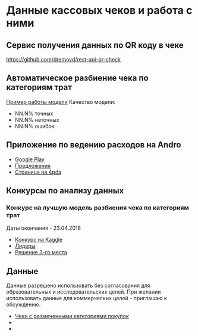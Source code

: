 # Данные кассовых чеков и работа с ними

## Сервис получения данных по QR коду в чеке
https://github.com/dremovd/rest-api-qr-check

## Автоматическое разбиение чека по категориям трат 
[Пример работы модели](https://github.com/dremovd/rest-api-qr-check/blob/master/model-example)
Качество модели:
* NN.N% точных
* NN.N% неточных
* NN.N% ошибок

## Приложение по ведению расходов на Andro
* [Google Play](http://bit.ly/2JCAPPe)
* [Предложения](http://bit.ly/2HIkfwV)
* [Страница на 4pda](http://bit.ly/2r9CVzq)

## Конкурсы по анализу данных
### Конкурс на лучшую модель разбиения чека по категориям трат
Даты окончания - 23.04.2018
* [Конкурс на Kaggle](http://bit.ly/2FsR9zK)
* [Лидеры](http://bit.ly/2HYbDWp)
* [Решение 3-го места](http://bit.ly/2I20HGY)


## Данные
Данные разрешено использовать без согласования для образовательных и исследовательских целей. При желании использовать данные для коммерческих целей - приглашаю к обсуждению.
* [Чеки с размеченными категориями покупок](https://yadi.sk/d/hXRaGss23UycW8)
* 
* 
